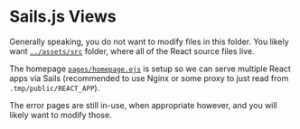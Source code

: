# Sails.js Views

Generally speaking, you do not want to modify files in this folder. You likely want [`../assets/src`](../assets/src) folder, where all of the React source files live.

The homepage [`pages/homepage.ejs`](pages/homepage.ejs) is setup so we can serve multiple React apps via Sails (recommended to use Nginx or some proxy to just read from `.tmp/public/REACT_APP`).

The error pages are still in-use, when appropriate however, and you will likely want to modify those.
